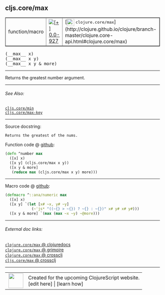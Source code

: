 ## cljs.core/max



 <table border="1">
<tr>
<td>function/macro</td>
<td><a href="https://github.com/cljsinfo/cljs-api-docs/tree/0.0-927"><img valign="middle" alt="[+] 0.0-927" title="Added in 0.0-927" src="https://img.shields.io/badge/+-0.0--927-lightgrey.svg"></a> </td>
<td>
[<img height="24px" valign="middle" src="http://i.imgur.com/1GjPKvB.png"> <samp>clojure.core/max</samp>](http://clojure.github.io/clojure/branch-master/clojure.core-api.html#clojure.core/max)
</td>
</tr>
</table>


 <samp>
(__max__ x)<br>
</samp>
 <samp>
(__max__ x y)<br>
</samp>
 <samp>
(__max__ x y & more)<br>
</samp>

---

Returns the greatest number argument.



---


###### See Also:

[`cljs.core/min`](../cljs.core/min.md)<br>
[`cljs.core/max-key`](../cljs.core/max-key.md)<br>

---


Source docstring:

```
Returns the greatest of the nums.
```


Function code @ [github](https://github.com/clojure/clojurescript/blob/r2411/src/cljs/cljs/core.cljs#L1855-L1860):

```clj
(defn ^number max
  ([x] x)
  ([x y] (cljs.core/max x y))
  ([x y & more]
   (reduce max (cljs.core/max x y) more)))
```

<!--
Repo - tag - source tree - lines:

 <pre>
clojurescript @ r2411
└── src
    └── cljs
        └── cljs
            └── <ins>[core.cljs:1855-1860](https://github.com/clojure/clojurescript/blob/r2411/src/cljs/cljs/core.cljs#L1855-L1860)</ins>
</pre>

-->

---

Macro code @ [github](https://github.com/clojure/clojurescript/blob/r2411/src/clj/cljs/core.clj#L471-L475):

```clj
(defmacro ^::ana/numeric max
  ([x] x)
  ([x y] `(let [x# ~x, y# ~y]
            (~'js* "((~{} > ~{}) ? ~{} : ~{})" x# y# x# y#)))
  ([x y & more] `(max (max ~x ~y) ~@more)))
```

<!--
Repo - tag - source tree - lines:

 <pre>
clojurescript @ r2411
└── src
    └── clj
        └── cljs
            └── <ins>[core.clj:471-475](https://github.com/clojure/clojurescript/blob/r2411/src/clj/cljs/core.clj#L471-L475)</ins>
</pre>
-->

---


###### External doc links:

[`clojure.core/max` @ clojuredocs](http://clojuredocs.org/clojure.core/max)<br>
[`clojure.core/max` @ grimoire](http://conj.io/store/v1/org.clojure/clojure/1.7.0-beta3/clj/clojure.core/max/)<br>
[`clojure.core/max` @ crossclj](http://crossclj.info/fun/clojure.core/max.html)<br>
[`cljs.core/max` @ crossclj](http://crossclj.info/fun/cljs.core.cljs/max.html)<br>

---

 <table>
<tr><td>
<img valign="middle" align="right" width="48px" src="http://i.imgur.com/Hi20huC.png">
</td><td>
Created for the upcoming ClojureScript website.<br>
[edit here] | [learn how]
</td></tr></table>

[edit here]:https://github.com/cljsinfo/cljs-api-docs/blob/master/cljsdoc/cljs.core/max.cljsdoc
[learn how]:https://github.com/cljsinfo/cljs-api-docs/wiki/cljsdoc-files

<!--

This information was too distracting to show to readers, but I'll leave it
commented here since it is helpful to:

- pretty-print the data used to generate this document
- and show how to retrieve that data



The API data for this symbol:

```clj
{:description "Returns the greatest number argument.",
 :return-type number,
 :ns "cljs.core",
 :name "max",
 :signature ["[x]" "[x y]" "[x y & more]"],
 :history [["+" "0.0-927"]],
 :type "function/macro",
 :related ["cljs.core/min" "cljs.core/max-key"],
 :full-name-encode "cljs.core/max",
 :source {:code "(defn ^number max\n  ([x] x)\n  ([x y] (cljs.core/max x y))\n  ([x y & more]\n   (reduce max (cljs.core/max x y) more)))",
          :title "Function code",
          :repo "clojurescript",
          :tag "r2411",
          :filename "src/cljs/cljs/core.cljs",
          :lines [1855 1860]},
 :extra-sources [{:code "(defmacro ^::ana/numeric max\n  ([x] x)\n  ([x y] `(let [x# ~x, y# ~y]\n            (~'js* \"((~{} > ~{}) ? ~{} : ~{})\" x# y# x# y#)))\n  ([x y & more] `(max (max ~x ~y) ~@more)))",
                  :title "Macro code",
                  :repo "clojurescript",
                  :tag "r2411",
                  :filename "src/clj/cljs/core.clj",
                  :lines [471 475]}],
 :full-name "cljs.core/max",
 :clj-symbol "clojure.core/max",
 :docstring "Returns the greatest of the nums."}

```

Retrieve the API data for this symbol:

```clj
;; from Clojure REPL
(require '[clojure.edn :as edn])
(-> (slurp "https://raw.githubusercontent.com/cljsinfo/cljs-api-docs/catalog/cljs-api.edn")
    (edn/read-string)
    (get-in [:symbols "cljs.core/max"]))
```

-->
